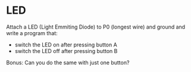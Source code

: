 # LED
Attach a LED (Light Emmiting Diode) to P0 (longest wire) and ground and write a program that:
- switch the LED on after pressing button A
- switch the LED off after pressing button B

Bonus: Can you do the same with just one button?
